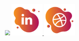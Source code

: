 <p align="center">
  <img src="https://capsule-render.vercel.app/api?type=waving&color=0:A42A57,100:E38F3E&fontColor=FFFFFF&height=250&section=header&text=Jack's%20GitHub&fontSize=90" />
  
  <a href="https://www.linkedin.com/in/jackkilburn/">
  <img height="100" src="/images/linkedin_bubble_icon.png" alt="LinkedIn Icon" />
  </a>
  
  <a href="https://www.linkedin.com/in/jackkilburn/">
  <img height="100" src="/images/website_bubble_icon.png" alt="Website Icon" />
  </a>
</p>
